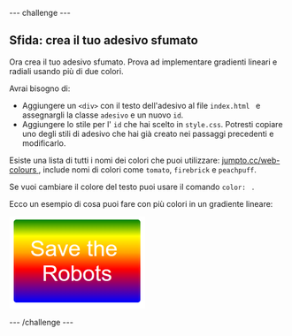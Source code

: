 \--- challenge \---

## Sfida: crea il tuo adesivo sfumato

Ora crea il tuo adesivo sfumato. Prova ad implementare gradienti lineari e radiali usando più di due colori.

Avrai bisogno di:

+ Aggiungere un `<div>` con il testo dell'adesivo al file `index.html ` e assegnargli la classe `adesivo` e un nuovo ` id `.
+ Aggiungere lo stile per l' `id` che hai scelto in ` style.css `. Potresti copiare uno degli stili di adesivo che hai già creato nei passaggi precedenti e modificarlo. 

Esiste una lista di tutti i nomi dei colori che puoi utilizzare: [ jumpto.cc/web-colours ](http://jumpto.cc/web-colours), include nomi di colori come ` tomato `, ` firebrick ` e ` peachpuff `.

Se vuoi cambiare il colore del testo puoi usare il comando `color: ` .

Ecco un esempio di cosa puoi fare con più colori in un gradiente lineare:

![screenshot](images/stickers-save-robots.png)

\--- /challenge \---